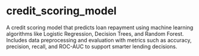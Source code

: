 # credit_scoring_model
A credit scoring model that predicts loan repayment using machine learning algorithms like Logistic Regression, Decision Trees, and Random Forest. Includes data preprocessing and evaluation with metrics such as accuracy, precision, recall, and ROC-AUC to support smarter lending decisions.
